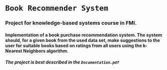 ﻿# `Book Recommender System`
### Project for knowledge-based systems course in FMI.
#### Implementation of a book purchase recommendation system. The system should, for a given book from the used data set, make suggestions to the user for suitable books based on ratings from all users using the k-Nearest Neighbors algorithm.
##### The project is best described in the `Documentation.pdf`
